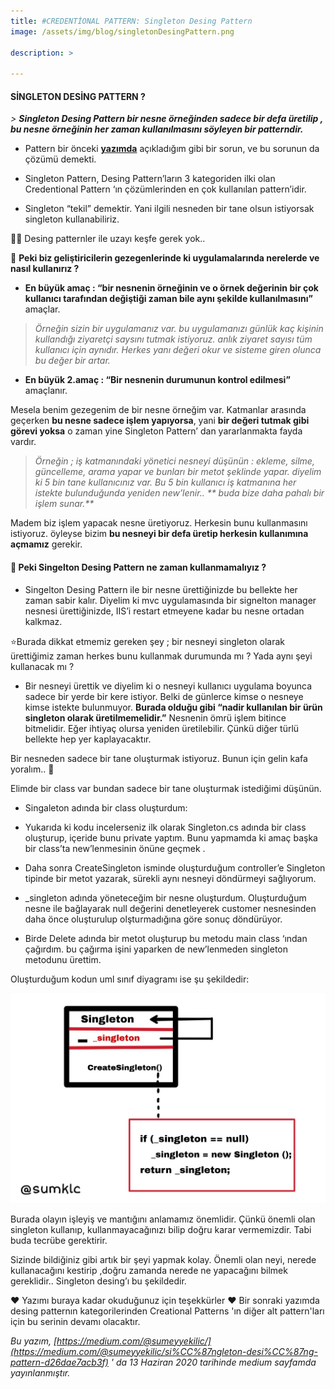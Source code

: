 ```yaml
---
title: #CREDENTİONAL PATTERN: Singleton Desing Pattern
image: /assets/img/blog/singletonDesingPattern.png

description: >

---
```


#### SİNGLETON DESİNG PATTERN ?

_> **Singleton Desing Pattern bir nesne örneğinden sadece bir defa üretilip , bu nesne örneğinin her zaman kullanılmasını söyleyen bir patterndir.**_

-   Pattern bir önceki [**yazımda**](https://medium.com/@sumeyyekilic/desi%CC%87ng-pattern-e85c89fd5075?source=---------2------------------) açıkladığım gibi bir sorun, ve bu sorunun da çözümü demekti.

-   Singleton Pattern, Desing Pattern’ların 3 kategoriden ilki olan Credentional Pattern ‘ın çözümlerinden en çok kullanılan pattern’idir.

-   Singleton “tekil” demektir. Yani ilgili nesneden bir tane olsun istiyorsak singleton kullanabiliriz.

👩🚀 Desing patternler ile uzayı keşfe gerek yok..

📌 **Peki biz geliştiricilerin gezegenlerinde ki uygulamalarında nerelerde ve nasıl kullanırız ?**

-   **En büyük amaç : “**bir nesnenin örneğinin ve o örnek değerinin bir çok kullanıcı tarafından değiştiği zaman bile aynı şekilde kullanılmasını**”** amaçlar.

> _Örneğin sizin bir uygulamanız var. bu uygulamanızı günlük kaç kişinin kullandığı ziyaretçi saysını tutmak istiyoruz. anlık ziyaret sayısı tüm kullanıcı için aynıdır. Herkes yanı değeri okur ve sisteme giren olunca bu değer bir artar._

-   **En büyük 2.amaç : “**Bir nesnenin durumunun kontrol edilmesi**”** amaçlanır.

Mesela benim gezegenim de bir nesne örneğim var. Katmanlar arasında geçerken **bu nesne sadece işlem yapıyorsa**, yani **bir değeri tutmak gibi görevi yoksa** o zaman yine Singleton Pattern’ dan yararlanmakta fayda vardır.

> _Örneğin ; iş katmanındaki yönetici nesneyi düşünün : ekleme, silme, güncelleme, arama yapar ve bunları bir metot şeklinde yapar. diyelim ki 5 bin tane kullanıcınız var. Bu 5 bin kullanıcı iş katmanına her istekte bulunduğunda yeniden new’lenir.. ** buda bize daha pahalı bir işlem sunar.**_

Madem biz işlem yapacak nesne üretiyoruz. Herkesin bunu kullanmasını istiyoruz. öyleyse bizim **bu nesneyi bir defa üretip herkesin kullanımına açmamız** gerekir.

#### 📌 Peki Singelton Desing Pattern ne zaman **kullanmamalıyız** **?**

-   Singelton Desing Pattern ile bir nesne ürettiğinizde bu bellekte her zaman sabir kalır. Diyelim ki mvc uygulamasında bir signelton manager nesnesi ürettiğinizde, IIS’i restart etmeyene kadar bu nesne ortadan kalkmaz.

⭐Burada dikkat etmemiz gereken şey ; bir nesneyi singleton olarak ürettiğimiz zaman herkes bunu kullanmak durumunda mı ? Yada aynı şeyi kullanacak mı ?

-   Bir nesneyi ürettik ve diyelim ki o nesneyi kullanıcı uygulama boyunca sadece bir yerde bir kere istiyor. Belki de günlerce kimse o nesneye kimse istekte bulunmuyor. **Burada olduğu gibi “nadir kullanılan bir ürün singleton olarak üretilmemelidir.”** Nesnenin ömrü işlem bitince bitmelidir. Eğer ihtiyaç olursa yeniden üretilebilir. Çünkü diğer türlü bellekte hep yer kaplayacaktır.

Bir nesneden sadece bir tane oluşturmak istiyoruz. Bunun için gelin kafa yoralım.. 🤯

Elimde bir class var bundan sadece bir tane oluşturmak istediğimi düşünün.

-   Singaleton adında bir class oluşturdum:
<script src=”https://gist.github.com/sumeyyekilic/ebf063197acb2c3c9382796f219dcfeb.js"></script>

-   Yukarıda ki kodu incelerseniz ilk olarak Singleton.cs adında bir class oluşturup, içeride bunu private yaptım. Bunu yapmamda ki amaç başka bir class’ta new’lenmesinin önüne geçmek .

-   Daha sonra CreateSingleton isminde oluşturduğum controller’e Singleton tipinde bir metot yazarak, sürekli aynı nesneyi döndürmeyi sağlıyorum.

-   _singleton adında yöneteceğim bir nesne oluşturdum. Oluşturduğum nesne ile bağlayarak null değerini denetleyerek customer nesnesinden daha önce oluşturulup olşturmadığına göre sonuç döndürüyor.

-   Birde Delete adında bir metot oluşturup bu metodu main class ‘ından çağırdım. bu çağırma işini yaparken de new’lenmeden singleton metodunu ürettim.

Oluşturduğum kodun uml sınıf diyagramı ise şu şekildedir:

![singletonDesingPattern](/assets/img/blog/singletonDesingPattern2.png)

Burada olayın işleyiş ve mantığını anlamamız önemlidir. Çünkü önemli olan singleton kullanıp, kullanmayacağınızı bilip doğru karar vermemizdir. Tabi buda tecrübe gerektirir.

Sizinde bildiğiniz gibi artık bir şeyi yapmak kolay. Önemli olan neyi, nerede kullanacağını kestirip ,doğru zamanda nerede ne yapacağını bilmek gereklidir.. Singleton desing’ı bu şekildedir.

❤ Yazımı buraya kadar okuduğunuz için teşekkürler ❤ 
Bir sonraki yazımda desing patternın kategorilerinden Creational Patterns 'ın diğer alt pattern'ları için bu serinin devamı olacaktır.

_Bu yazım, [https://medium.com/@sumeyyekilic/](https://medium.com/@sumeyyekilic/si%CC%87ngleton-desi%CC%87ng-pattern-d26dae7acb3f) ' da 13 Haziran 2020 tarihinde medium sayfamda yayınlanmıştır._


